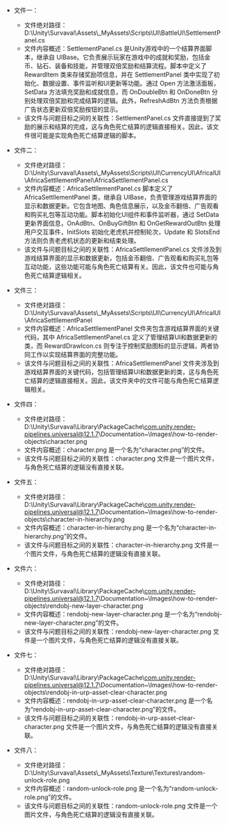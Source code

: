 * 文件一：
    * 文件绝对路径：D:\\Unity\\Survaval\\Assets\\_MyAssets\\Scripts\\UI\\BattleUI\\SettlementPanel.cs
    * 文件内容概述：SettlementPanel.cs 是Unity游戏中的一个结算界面脚本，继承自 UIBase。它负责展示玩家在游戏中的成就和奖励，包括金币、钻石、装备和技能，并管理双倍奖励和结算流程。脚本中定义了 RewardItem 类来存储奖励项信息，并在 SettlementPanel 类中实现了初始化、数据设置、事件监听和UI更新等功能。通过 Open 方法激活面板，SetData 方法填充奖励和成就信息，而 OnDoubleBtn 和 OnDoneBtn 分别处理双倍奖励和完成结算的逻辑。此外，RefreshAdBtn 方法负责根据广告状态更新双倍奖励按钮的显示。
    * 该文件与问题目标之间的关联性：SettlementPanel.cs 文件直接提到了奖励的展示和结算的完成，这与角色死亡结算的逻辑直接相关。因此，该文件很可能是实现角色死亡结算逻辑的脚本。

* 文件二：
    * 文件绝对路径：D:\\Unity\\Survaval\\Assets\\_MyAssets\\Scripts\\UI\\CurrencyUI\\AfricalUI\\AfricaSettllementPanel\\AfricaSettllementPanel.cs
    * 文件内容概述：AfricaSettllementPanel.cs 脚本定义了 AfricaSettllementPanel 类，继承自 UIBase，负责管理游戏结算界面的显示和数据更新。它包含地图、角色信息展示，以及金币翻倍、广告观看和购买礼包等互动功能。脚本初始化UI组件和事件监听器，通过 SetData 更新界面信息，OnAdBtn、OnBuyGiftBtn 和 OnGetRewardOutBtn 处理用户交互事件，InitSlots 初始化老虎机并控制轮次，Update 和 SlotsEnd 方法则负责老虎机状态的更新和结束处理。
    * 该文件与问题目标之间的关联性：AfricaSettllementPanel.cs 文件涉及到游戏结算界面的显示和数据更新，包括金币翻倍、广告观看和购买礼包等互动功能，这些功能可能与角色死亡结算有关。因此，该文件也可能与角色死亡结算逻辑相关。

* 文件三：
    * 文件绝对路径：D:\\Unity\\Survaval\\Assets\\_MyAssets\\Scripts\\UI\\CurrencyUI\\AfricalUI\\AfricaSettllementPanel
    * 文件内容概述：AfricaSettllementPanel 文件夹包含游戏结算界面的关键代码，其中 AfricaSettllementPanel.cs 定义了管理结算UI和数据更新的类，而 RewardDrawIcon.cs 则专注于控制奖励图标的显示逻辑，两者协同工作以实现结算界面的完整功能。
    * 该文件与问题目标之间的关联性：AfricaSettllementPanel 文件夹涉及到游戏结算界面的关键代码，包括管理结算UI和数据更新的类，这与角色死亡结算的逻辑直接相关。因此，该文件夹中的文件可能与角色死亡结算逻辑相关。

* 文件四：
    * 文件绝对路径：D:\\Unity\\Survaval\\Library\\PackageCache\\com.unity.render-pipelines.universal@12.1.7\\Documentation~\\Images\\how-to-render-objects\\character.png
    * 文件内容概述：character.png 是一个名为“character.png”的文件。
    * 该文件与问题目标之间的关联性：character.png 文件是一个图片文件，与角色死亡结算的逻辑没有直接关联。

* 文件五：
    * 文件绝对路径：D:\\Unity\\Survaval\\Library\\PackageCache\\com.unity.render-pipelines.universal@12.1.7\\Documentation~\\Images\\how-to-render-objects\\character-in-hierarchy.png
    * 文件内容概述：character-in-hierarchy.png 是一个名为“character-in-hierarchy.png”的文件。
    * 该文件与问题目标之间的关联性：character-in-hierarchy.png 文件是一个图片文件，与角色死亡结算的逻辑没有直接关联。

* 文件六：
    * 文件绝对路径：D:\\Unity\\Survaval\\Library\\PackageCache\\com.unity.render-pipelines.universal@12.1.7\\Documentation~\\Images\\how-to-render-objects\\rendobj-new-layer-character.png
    * 文件内容概述：rendobj-new-layer-character.png 是一个名为“rendobj-new-layer-character.png”的文件。
    * 该文件与问题目标之间的关联性：rendobj-new-layer-character.png 文件是一个图片文件，与角色死亡结算的逻辑没有直接关联。

* 文件七：
    * 文件绝对路径：D:\\Unity\\Survaval\\Library\\PackageCache\\com.unity.render-pipelines.universal@12.1.7\\Documentation~\\Images\\how-to-render-objects\\rendobj-in-urp-asset-clear-character.png
    * 文件内容概述：rendobj-in-urp-asset-clear-character.png 是一个名为“rendobj-in-urp-asset-clear-character.png”的文件。
    * 该文件与问题目标之间的关联性：rendobj-in-urp-asset-clear-character.png 文件是一个图片文件，与角色死亡结算的逻辑没有直接关联。

* 文件八：
    * 文件绝对路径：D:\\Unity\\Survaval\\Assets\\_MyAssets\\Texture\\Textures\\random-unlock-role.png
    * 文件内容概述：random-unlock-role.png 是一个名为“random-unlock-role.png”的文件。
    * 该文件与问题目标之间的关联性：random-unlock-role.png 文件是一个图片文件，与角色死亡结算的逻辑没有直接关联。